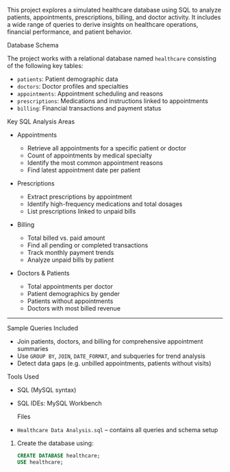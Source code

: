 This project explores a simulated healthcare database using SQL to analyze patients, appointments, prescriptions, billing, and doctor activity. It includes a wide range of queries to derive insights on healthcare operations, financial performance, and patient behavior.

Database Schema

The project works with a relational database named `healthcare` consisting of the following key tables:

- `patients`: Patient demographic data
- `doctors`: Doctor profiles and specialties
- `appointments`: Appointment scheduling and reasons
- `prescriptions`: Medications and instructions linked to appointments
- `billing`: Financial transactions and payment status


Key SQL Analysis Areas

- Appointments
  - Retrieve all appointments for a specific patient or doctor
  - Count of appointments by medical specialty
  - Identify the most common appointment reasons
  - Find latest appointment date per patient

- Prescriptions
  - Extract prescriptions by appointment
  - Identify high-frequency medications and total dosages
  - List prescriptions linked to unpaid bills

- Billing
  - Total billed vs. paid amount
  - Find all pending or completed transactions
  - Track monthly payment trends
  - Analyze unpaid bills by patient

- Doctors & Patients
  - Total appointments per doctor
  - Patient demographics by gender
  - Patients without appointments
  - Doctors with most billed revenue

---

Sample Queries Included

- Join patients, doctors, and billing for comprehensive appointment summaries
- Use `GROUP BY`, `JOIN`, `DATE_FORMAT`, and subqueries for trend analysis
- Detect data gaps (e.g. unbilled appointments, patients without visits)

 Tools Used

- SQL (MySQL syntax)
- SQL IDEs: MySQL Workbench 

  Files

- `Healthcare Data Analysis.sql` – contains all queries and schema setup



1. Create the database using:
   ```sql
   CREATE DATABASE healthcare;
   USE healthcare;
